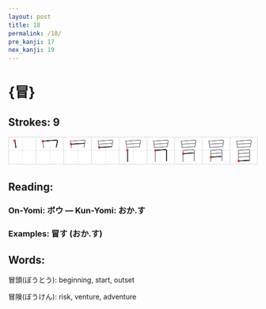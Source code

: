 ```yaml
---
layout: post
title: 18
permalink: /18/
pre_kanji: 17
nex_kanji: 19
---
```


# {冒}

## Strokes: 9

<div class="stroke"><img src="../images/E58692.png" /></div>

## Reading:

### On-Yomi: ボウ &mdash; Kun-Yomi: おか.す

### Examples: 冒す (おか.す)

## Words:

冒頭(ぼうとう): beginning, start, outset

冒険(ぼうけん): risk, venture, adventure
